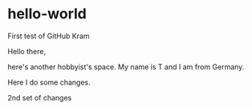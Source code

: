 # hello-world
First test of GitHub Kram

Hello there,

here's another hobbyist's space.
My name is T and I am from Germany.

Here I do some changes.

2nd set of changes


